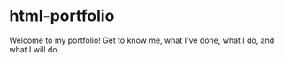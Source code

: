# html-portfolio
Welcome to my portfolio! Get to know me, what I've done, what I do, and what I will do. 
